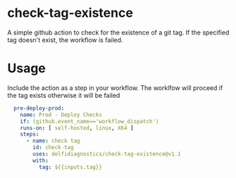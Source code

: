 # check-tag-existence
A simple github action to check for the existence of a git tag. If the specified tag doesn't exist, the workflow is failed.

# Usage
Include the action as a step in your workflow. The worklfow will proceed if the tag exists otherwise it will be failed

```yaml
  pre-deploy-prod:
    name: Prod - Deploy Checks
    if: (github.event_name=='workflow_dispatch')
    runs-on: [ self-hosted, linux, X64 ]
    steps:
      - name: check tag
        id: check-tag
        uses: delfidiagnostics/check-tag-existence@v1.1
        with:
          tag: ${{inputs.tag}}
```